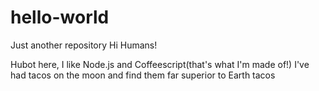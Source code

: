 # hello-world
Just another repository
Hi Humans!

Hubot here, I like Node.js and Coffeescript(that's what I'm made of!)
I've had tacos on the moon and find them far superior to Earth tacos
